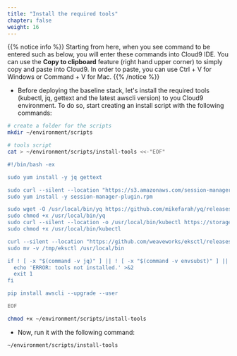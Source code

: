 ```yaml
---
title: "Install the required tools"
chapter: false
weight: 16
---
```


{{% notice info %}}
Starting from here, when you see command to be entered such as below, you will enter these commands into Cloud9 IDE. You can use the **Copy to clipboard** feature (right hand upper corner) to simply copy and paste into Cloud9. In order to paste, you can use Ctrl + V for Windows or Command + V for Mac.
{{% /notice %}}

* Before deploying the baseline stack, let's install the required tools (kubectl, jq, gettext and the latest awscli version) to you Cloud9 environment. To do so, start creating an install script with the following commands:

```bash
# create a folder for the scripts
mkdir ~/environment/scripts

# tools script
cat > ~/environment/scripts/install-tools <<-"EOF"

#!/bin/bash -ex

sudo yum install -y jq gettext

sudo curl --silent --location "https://s3.amazonaws.com/session-manager-downloads/plugin/latest/linux_64bit/session-manager-plugin.rpm" -o "session-manager-plugin.rpm"
sudo yum install -y session-manager-plugin.rpm

sudo wget -O /usr/local/bin/yq https://github.com/mikefarah/yq/releases/download/2.4.0/yq_linux_amd64
sudo chmod +x /usr/local/bin/yq
sudo curl --silent --location -o /usr/local/bin/kubectl https://storage.googleapis.com/kubernetes-release/release/v1.13.7/bin/linux/amd64/kubectl
sudo chmod +x /usr/local/bin/kubectl

curl --silent --location "https://github.com/weaveworks/eksctl/releases/download/latest_release/eksctl_$(uname -s)_amd64.tar.gz" | tar xz -C /tmp
sudo mv -v /tmp/eksctl /usr/local/bin

if ! [ -x "$(command -v jq)" ] || ! [ -x "$(command -v envsubst)" ] || ! [ -x "$(command -v kubectl)" ] || ! [ -x "$(command -v eksctl)" ] || ! [ -x "$(command -v ssm-cli)" ]; then
  echo 'ERROR: tools not installed.' >&2
  exit 1
fi

pip install awscli --upgrade --user

EOF

chmod +x ~/environment/scripts/install-tools
```

* Now, run it with the following command:

```bash
~/environment/scripts/install-tools
```
